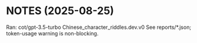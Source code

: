 # NOTES (2025-08-25)
Ran: cot/gpt-3.5-turbo Chinese_character_riddles.dev.v0
See reports/*.json; token-usage warning is non-blocking.
